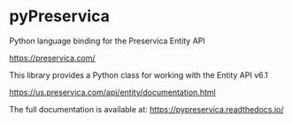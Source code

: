 # pyPreservica
Python language binding for the Preservica Entity API

https://preservica.com/

This library provides a Python class for working with the Entity API v6.1

https://us.preservica.com/api/entity/documentation.html


The full documentation is available at: https://pypreservica.readthedocs.io/
